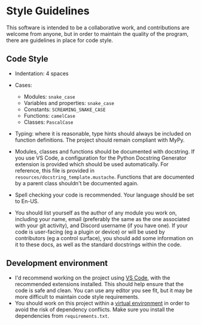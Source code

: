 
# Style Guidelines

This software is intended to be a collaborative work, and contributions are
welcome from anyone, but in order to maintain the quality of the program, there
are guidelines in place for code style.

## Code Style

* Indentation: 4 spaces

* Cases:
    * Modules: `snake_case`
    * Variables and properties: `snake_case`
    * Constants: `SCREAMING_SNAKE_CASE`
    * Functions: `camelCase`
    * Classes: `PascalCase`

* Typing: where it is reasonable, type hints should always be included on
  function definitions. The project should remain compliant with MyPy.

* Modules, classes and functions should be documented with docstring. If you use
  VS Code, a configuration for the Python Docstring Generator extension is
  provided which should be used automatically. For reference, this file is
  provided in `resources/docstring_template.mustache`. Functions that are
  documented by a parent class shouldn't be documented again.

* Spell checking your code is recommended. Your language should be set to
  En-US.

* You should list yourself as the author of any module you work on, including
  your name, email (preferably the same as the one associated with your git
  activity), and Discord username (if you have one). If your code is user-facing
  (eg a plugin or device) or will be used by contributors (eg a control
  surface), you should add some information on it to these docs, as
  well as the standard docstrings within the code.

## Development environment

* I'd recommend working on the project using
  [VS Code](https://code.visualstudio.com), with the recommended extensions
  installed. This should help ensure that the code is safe and clean.
  You can use any editor you see fit, but it may be more difficult to maintain
  code style requirements.
* You should work on this project within a
  [virtual environment](https://docs.python.org/3/library/venv.html) in order to
  avoid the risk of dependency conflicts. Make sure you install the dependencies
  from `requirements.txt`.
